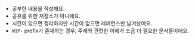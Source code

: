 - 공부한 내용을 작성해요.
- 공유를 위한 저장소가 아니에요.
- 시간이 있으면 정리하지만 시간이 없으면 레퍼런스만 남겨놨어요.
- `WIP-` prefix가 존재하는 경우, 주제와 관련한 이해가 조금 더 필요한 문서들이에요.
